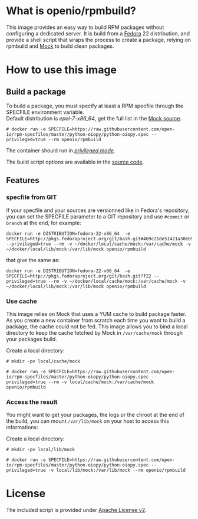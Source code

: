 # What is openio/rpmbuild?

This image provides an easy way to build RPM packages without configuring a dedicated server.
It is build from a [Fedora](https://getfedora.org) 22 distribution, and provide a shell script that wraps the process to create a package, relying on rpmbuild and [Mock](https://fedoraproject.org/wiki/Mock) to build clean packages.

# How to use this image

## Build a package

To build a package, you must specify at least a RPM specfile through the SPECFILE environment variable.  
Default distribution is *epel-7-x86_64*, get the full list in the [Mock source](http://pkgs.fedoraproject.org/cgit/mock.git/).  

```console
# docker run -e SPECFILE=https://raw.githubusercontent.com/open-io/rpm-specfiles/master/python-oiopy/python-oiopy.spec --privileged=true --rm openio/rpmbuild
```
The container should run in [*privileged mode*](http://blog.docker.com/2013/09/docker-can-now-run-within-docker/).

The build script options are available in the [source code](https://github.com/open-io/dockerfiles/blob/master/openio-rpmbuild/build.py).

## Features

### specfile from GIT
If your specfile and your sources are versionned like in Fedora's repository, you can set the SPECFILE parameter to a GIT repository and use `#commit` or `branch` at the end, for example:  

```console
docker run -e DISTRIBUTION=fedora-22-x86_64  -e SPECFILE=http://pkgs.fedoraproject.org/git/bash.git#469c21de51421a30eb99aad8a02148043fcdccce --privileged=true --rm -v ~/docker/local/cache/mock:/var/cache/mock -v ~/docker/local/lib/mock:/var/lib/mock openio/rpmbuild
```

that give the same as:  

```console
docker run -e DISTRIBUTION=fedora-22-x86_64  -e SPECFILE=http://pkgs.fedoraproject.org/git/bash.git?f22 --privileged=true --rm -v ~/docker/local/cache/mock:/var/cache/mock -v ~/docker/local/lib/mock:/var/lib/mock openio/rpmbuild
```

### Use cache
This image relies on Mock that uses a YUM cache to build package faster. As you create a new container from scratch each time you want to build a package, the cache could not be fed.
This image allows you to bind a local directory to keep the cache fetched by Mock in `/var/cache/mock` through your packages build.

Create a local directory:

```console
# mkdir -pv local/cache/mock
```

```console
# docker run -e SPECFILE=https://raw.githubusercontent.com/open-io/rpm-specfiles/master/python-oiopy/python-oiopy.spec --privileged=true --rm -v local/cache/mock:/var/cache/mock openio/rpmbuild
```

### Access the result
You might want to get your packages, the logs or the chroot at the end of the build, you can mount `/var/lib/mock` on your host to access this informations:

Create a local directory:

```console
# mkdir -pv local/lib/mock
```

```console
# docker run -e SPECFILE=https://raw.githubusercontent.com/open-io/rpm-specfiles/master/python-oiopy/python-oiopy.spec --privileged=true -v local/lib/mock:/var/lib/mock --rm openio/rpmbuild
```

# License

The included script is provided under [Apache License v2](http://www.apache.org/licenses/LICENSE-2.0).
